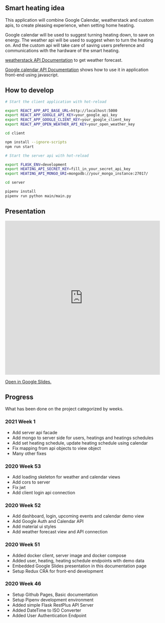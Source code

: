 ## Smart heating idea

This application will combine Google Calendar, weatherstack and custom apis, to create pleasing experience, when setting home heating.

Google calendar will be used to suggest turning heating down, to save on energy. The weather api will be used to suggest when to turn the heating on. And the custom api will take care of saving users preference and communications with the hardware of the smart heating.

[weatherstack API Documentation](https://weatherstack.com/documentation) to get weather forecast.

[Google calendar API Documentation](https://developers.google.com/calendar/quickstart/js) shows how to use it in application front-end using javascript.

## How to develop

```bash
# Start the client application with hot-reload

export REACT_APP_API_BASE_URL=http://localhost:5000
export REACT_APP_GOOGLE_API_KEY=your_google_api_key
export REACT_APP_GOOGLE_CLIENT_KEY=your_google_client_key
export REACT_APP_OPEN_WEATHER_API_KEY=your_open_weather_key

cd client

npm install --ignore-scripts
npm run start
```


```bash
# Start the server api with hot-reload

export FLASK_ENV=development
export HEATING_API_SECRET_KEY=fill_in_your_secret_api_key
export HEATING_API_MONGO_URI=mongodb://your_mongo_instance:27017/

cd server

pipenv install
pipenv run python main/main.py
```

## Presentation

<iframe
	src="https://docs.google.com/presentation/d/e/2PACX-1vSO904qsEWZtYYJj0k5hRa-N7hP1Nw7re1mie4I6P3UwPCWP2sxf8n5DNaUURPa8YMYT80HOB_rb-6w/embed?start=false&loop=false&delayms=60000"
	frameborder="0"
	allowfullscreen="true"
	mozallowfullscreen="true"
	webkitallowfullscreen="true"
	style="
		width: 100%;
		height: 500px;
	"
></iframe>

[Open in Google Slides.](https://docs.google.com/presentation/d/1CLocuMqYReHWZoPJi0ToZj_qzAQEAYn0Rd3DMnzcdIg/edit?usp=sharing)

## Progress

What has been done on the project categorized by weeks.

### 2021 Week 1

- Add server api facade
- Add mongo to server side for users, heatings and heatings schedules
- Add set heating schedule, update heating schedule using calendar
- Fix mapping from api objects to view object
- Many other fixes

### 2020 Week 53

- Add loading skeleton for weather and calendar views
- Add cors to server
- Fix jwt
- Add client login api connection

### 2020 Week 52

- Add dashboard, login, upcoming events and calendar demo view
- Add Google Auth and Calendar API
- Add material ui styles
- Add weather forecast view and API connection

### 2020 Week 51

- Added docker client, server image and docker compose
- Added user, heating, heating schedule endpoints with demo data
- Embedded Google Slides presentation in this documentation page
- Setup Redux CRA for front-end development

### 2020 Week 46

- Setup Github Pages, Basic documentation
- Setup Pipenv development environment
- Added simple Flask RestPlus API Server
- Added DateTime to ISO Converter
- Added User Authentication Endpoint
